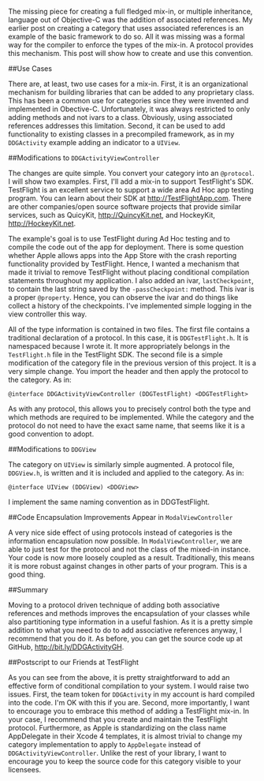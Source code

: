The missing piece for creating a full fledged mix-in, or multiple inheritance, language out of Objective-C was the addition of associated references. My earlier post on creating a category that uses associated references is an example of the basic framework to do so. All it was missing was a formal way for the compiler to enforce the types of the mix-in. A protocol provides this mechanism. This post will show how to create and use this convention.

##Use Cases

There are, at least, two use cases for a mix-in. First, it is an organizational mechanism for building libraries that can be added to any proprietary class. This has been a common use for categories since they were invented and implemented in Obective-C. Unfortunately, it was always restricted to only adding methods and not ivars to a class. Obviously, using associated references addresses this limitation. Second, it can be used to add functionality to existing classes in a precompiled framework, as in my `DDGActivity` example adding an indicator to a `UIView`.

##Modifications to `DDGActivityViewController`

The changes are quite simple. You convert your category into an `@protocol`. I will show two examples. First, I'll add a mix-in to support TestFlight's SDK. TestFlight is an excellent service to support a wide area Ad Hoc app testing program. You can learn about their SDK at <http://TestFlightApp.com>. There are other companies/open source software projects that provide similar services, such as QuicyKit, <http://QuincyKit.net>, and HockeyKit, <http://HockeyKit.net>.

The example's goal is to use TestFlight during Ad Hoc testing and to compile the code out of the app for deployment. There is some question whether Apple allows apps into the App Store with the crash reporting functionality provided by TestFlight. Hence, I wanted a mechanism that made it trivial to remove TestFlight without placing conditional compilation statements throughout my application. I also added an ivar, `lastCheckpoint`, to contain the last string saved by the `-passCheckpoint:` method.  This ivar is a proper `@property`. Hence, you can observe the ivar and do things like collect a history of the checkpoints. I've implemented simple logging in the view controller this way.

All of the type information is contained in two files. The first file contains a traditional declaration of a protocol. In this case, it is `DDGTestFlight.h`. It is namespaced because I wrote it. It more appropriately belongs in the `TestFlight.h` file in the TestFlight SDK. The second file is a simple modification of the category file in the previous version of this project. It is a very simple change. You import the header and then apply the protocol to the category. As in:

    @interface DDGActivityViewController (DDGTestFlight) <DDGTestFlight>

As with any protocol, this allows you to precisely control both the type and which methods are required to be implemented. While the category and the protocol do not need to have the exact same name, that seems like it is a good convention to adopt.

##Modifications to `DDGView`

The category on `UIView` is similarly simple augmented. A protocol file, `DDGView.h`, is written and it is included and applied to the category. As in: 

    @interface UIView (DDGView) <DDGView>

I implement the same naming convention as in DDGTestFlight.

##Code Encapsulation Improvements Appear in `ModalViewController`

A very nice side effect of using protocols instead of categories is the information encapsulation now possible. In `ModalViewController`, we are able to just test for the protocol and not the class of the mixed-in instance. Your code is now more loosely coupled as a result. Traditionally, this means it is more robust against changes in other parts of your program. This is a good thing.

##Summary

Moving to a protocol driven technique of adding both associative references and methods improves the encapsulation of your classes while also partitioning type information in a useful fashion. As it is a pretty simple addition to what you need to do to add associative references anyway, I recommend that you do it. As before, you can get the source code up at GitHub, <http://bit.ly/DDGActivityGH>.

##Postscript to our Friends at TestFlight

As you can see from the above, it is pretty straightforward to add an effective form of conditional compilation to your system. I would raise two issues. First, the team token for `DDGActivity` in my account is hard compiled into the code. I'm OK with this if you are. Second, more importantly, I want to encourage you to embrace this method of adding a TestFlight mix-in. In your case, I recommend that you create and maintain the TestFlight protocol. Furthermore, as Apple is standardizing on the class name AppDelegate in their Xcode 4 templates, it is almost trivial to change my category implementation to apply to `AppDelegate` instead of `DDGActivityViewController`. Unlike the rest of your library, I want to encourage you to keep the source code for this category visible to your licensees.
